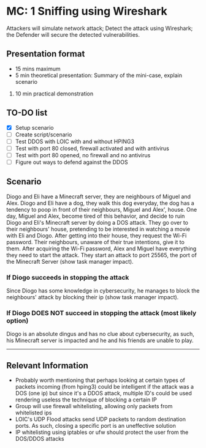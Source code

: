 # MC: 1 Sniffing using Wireshark

Attackers will simulate network attack; Detect the attack using Wireshark; the Defender will secure the detected vulnerabilities.

## Presentation format

- 15 mins maximum
- 5 min theoretical presentation: Summary of the mini-case, explain scenario

1. 10 min practical demonstration

## TO-DO list

- [x] Setup scenario
- [ ] Create script/scenario
- [ ] Test DDOS with LOIC with and without HPING3
- [ ] Test with port 80 closed, firewall activated and with antivirus
- [ ] Test with port 80 opened, no firewall and no antivirus
- [ ] Figure out ways to defend against the DDOS

## Scenario

Diogo and Eli have a Minecraft server, they are neighbours of Miguel and Alex.
Diogo and Eli have a dog, they walk this dog everyday, the dog has a tendency to poop in front of their neighbours, Miguel and Alex', house. One day, Miguel and Alex, become tired of this behavior, and decide to ruin Diogo and Eli's Minecraft server by doing a DOS attack. They go over to their neighbours' house, pretending to be interested in watching a movie with Eli and Diogo. After getting into their house, they request the Wi-Fi password. Their neighbours, unaware of their true intentions, give it to them. After acquiring the Wi-Fi password, Alex and Miguel have everything they need to start the attack. They start an attack to port 25565, the port of the Minecraft Server (show task manager impact).

### If Diogo succeeds in stopping the attack

Since Diogo has some knowledge in cybersecurity, he manages to block the neighbours' attack by blocking their ip (show task manager impact).

### If Diogo DOES NOT succeed in stopping the attack (most likely option)

Diogo is an absolute dingus and has no clue about cybersecurity, as such, his Minecraft server is impacted and he and his friends are unable to play.

---

## Relevant Information

- Probably worth mentioning that perhaps looking at certain types of packets incoming (from hping3) could be intelligent if the attack was a DOS (one ip) but since it's a DDOS attack, multiple ID's could be used rendering useless the technique of blocking a certain IP
- Group will use firewall whitelisting, allowing only packets from whitelisted ips
- LOIC's UDP Flood attacks send UDP packets to random destination ports. As such, closing a specific port is an uneffective solution
- IP whitelisting using iptables or ufw should protect the user from the DOS/DDOS attacks
